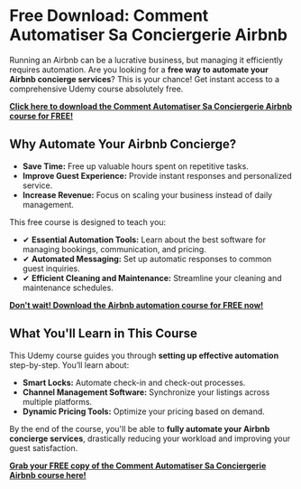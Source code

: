 # Free Download: Comment Automatiser Sa Conciergerie Airbnb

Running an Airbnb can be a lucrative business, but managing it efficiently requires automation. Are you looking for a **free way to automate your Airbnb concierge services**? This is your chance! Get instant access to a comprehensive Udemy course absolutely free.

[**Click here to download the Comment Automatiser Sa Conciergerie Airbnb course for FREE!**](https://udemywork.com/comment-automatiser-sa-conciergerie-airbnb)

## Why Automate Your Airbnb Concierge?

*   **Save Time:** Free up valuable hours spent on repetitive tasks.
*   **Improve Guest Experience:** Provide instant responses and personalized service.
*   **Increase Revenue:** Focus on scaling your business instead of daily management.

This free course is designed to teach you:

*   ✔ **Essential Automation Tools:** Learn about the best software for managing bookings, communication, and pricing.
*   ✔ **Automated Messaging:** Set up automatic responses to common guest inquiries.
*   ✔ **Efficient Cleaning and Maintenance:** Streamline your cleaning and maintenance schedules.

[**Don't wait! Download the Airbnb automation course for FREE now!**](https://udemywork.com/comment-automatiser-sa-conciergerie-airbnb)

## What You'll Learn in This Course

This Udemy course guides you through **setting up effective automation** step-by-step. You’ll learn about:

*   **Smart Locks:** Automate check-in and check-out processes.
*   **Channel Management Software:** Synchronize your listings across multiple platforms.
*   **Dynamic Pricing Tools:** Optimize your pricing based on demand.

By the end of the course, you'll be able to **fully automate your Airbnb concierge services**, drastically reducing your workload and improving your guest satisfaction.

[**Grab your FREE copy of the Comment Automatiser Sa Conciergerie Airbnb course here!**](https://udemywork.com/comment-automatiser-sa-conciergerie-airbnb)
